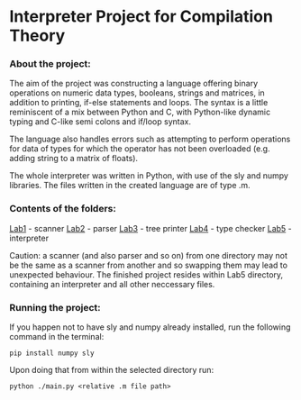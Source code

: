 # Interpreter Project for Compilation Theory

### About the project:

The aim of the project was constructing a language offering binary operations on numeric data types, booleans, strings and matrices, in addition to printing, if-else statements and loops. The syntax is a little reminiscent of a mix between Python and C, with Python-like dynamic typing and C-like semi colons and if/loop syntax.

The language also handles errors such as attempting to perform operations for data of types for which the operator has not been overloaded (e.g. adding string to a matrix of floats).

The whole interpreter was written in Python, with use of the sly and numpy libraries. The files written in the created language are of type .m.


### Contents of the folders:

[Lab1](Lab1) - scanner
[Lab2](Lab2) - parser
[Lab3](Lab3) - tree printer
[Lab4](Lab4) - type checker
[Lab5](Lab5) - interpreter

Caution: a scanner (and also parser and so on) from one directory may not be the same as a scanner from another and so swapping them may lead to unexpected behaviour. The finished project resides within Lab5 directory, containing an interpreter and all other neccessary files.

### Running the project:

If you happen not to have sly and numpy already installed, run the following command in the terminal:

`pip install numpy sly`

Upon doing that from within the selected directory run:

`python ./main.py <relative .m file path>`

